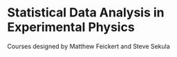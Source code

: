 # Statistical Data Analysis in Experimental Physics
Courses designed by Matthew Feickert and Steve Sekula
